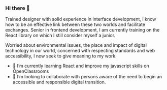 ### Hi there 👋

Trained designer with solid experience in interface development, I know how to be an effective link between these two worlds and facilitate exchanges. Senior in frontend development, I am currently training on the React library on which I still consider myself a junior.

Worried about environmental issues, the place and impact of digital technology in our world, concerned with respecting standards and web accessibility, I now seek to give meaning to my work.

- 🌱 I’m currently learning React and improve my javascript skills on OpenClassrooms
- 👯 I’m looking to collaborate with persons aware of the need to begin an accessible and responsible digital transition.

<!--
**raphaelsanchez/raphaelsanchez** is a ✨ _special_ ✨ repository because its `README.md` (this file) appears on your GitHub profile.

Here are some ideas to get you started:

- 🔭 I’m currently working on ...
- 🌱 I’m currently learning ...
- 👯 I’m looking to collaborate on ...
- 🤔 I’m looking for help with ...
- 💬 Ask me about ...
- 📫 How to reach me: ...
- 😄 Pronouns: ...
- ⚡ Fun fact: ...
-->
